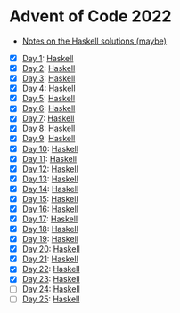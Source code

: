 # Advent of Code 2022

- [Notes on the Haskell solutions (maybe)](Haskell/README.md)

* [x] [Day 1](https://adventofcode.com/2022/day/1):  [Haskell](Haskell/src/Day01.hs)
* [x] [Day 2](https://adventofcode.com/2022/day/2):  [Haskell](Haskell/src/Day02.hs)
* [x] [Day 3](https://adventofcode.com/2022/day/3):  [Haskell](Haskell/src/Day03.hs)
* [x] [Day 4](https://adventofcode.com/2022/day/4):  [Haskell](Haskell/src/Day04.hs)
* [x] [Day 5](https://adventofcode.com/2022/day/5):  [Haskell](Haskell/src/Day05.hs)
* [x] [Day 6](https://adventofcode.com/2022/day/6):  [Haskell](Haskell/src/Day06.hs)
* [x] [Day 7](https://adventofcode.com/2022/day/7):  [Haskell](Haskell/src/Day07.hs)
* [x] [Day 8](https://adventofcode.com/2022/day/8):  [Haskell](Haskell/src/Day08.hs)
* [x] [Day 9](https://adventofcode.com/2022/day/9):  [Haskell](Haskell/src/Day09.hs)
* [x] [Day 10](https://adventofcode.com/2022/day/10): [Haskell](Haskell/src/Day10.hs)
* [x] [Day 11](https://adventofcode.com/2022/day/11): [Haskell](Haskell/src/Day11.hs)
* [x] [Day 12](https://adventofcode.com/2022/day/12): [Haskell](Haskell/src/Day12.hs)
* [x] [Day 13](https://adventofcode.com/2022/day/13): [Haskell](Haskell/src/Day13.hs)
* [x] [Day 14](https://adventofcode.com/2022/day/14): [Haskell](Haskell/src/Day14.hs)
* [x] [Day 15](https://adventofcode.com/2022/day/15): [Haskell](Haskell/src/Day15.hs)
* [x] [Day 16](https://adventofcode.com/2022/day/16): [Haskell](Haskell/src/Day16.hs)
* [x] [Day 17](https://adventofcode.com/2022/day/17): [Haskell](Haskell/src/Day17.hs)
* [x] [Day 18](https://adventofcode.com/2022/day/18): [Haskell](Haskell/src/Day18.hs)
* [x] [Day 19](https://adventofcode.com/2022/day/19): [Haskell](Haskell/src/Day19.hs)
* [x] [Day 20](https://adventofcode.com/2022/day/20): [Haskell](Haskell/src/Day20.hs)
* [x] [Day 21](https://adventofcode.com/2022/day/21): [Haskell](Haskell/src/Day21.hs)
* [x] [Day 22](https://adventofcode.com/2022/day/22): [Haskell](Haskell/src/Day22.hs)
* [x] [Day 23](https://adventofcode.com/2022/day/23): [Haskell](Haskell/src/Day23.hs)
* [ ] [Day 24](https://adventofcode.com/2022/day/24): [Haskell](Haskell/src/Day24.hs)
* [ ] [Day 25](https://adventofcode.com/2022/day/25): [Haskell](Haskell/src/Day25.hs)
